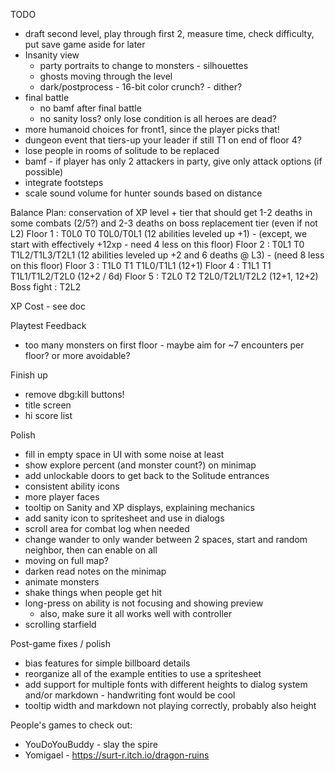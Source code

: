TODO
* draft second level, play through first 2, measure time, check difficulty, put save game aside for later
* Insanity view
  * party portraits to change to monsters - silhouettes
  * ghosts moving through the level
  * dark/postprocess - 16-bit color crunch? - dither?
* final battle
  * no bamf after final battle
  * no sanity loss? only lose condition is all heroes are dead?
* more humanoid choices for front1, since the player picks that!
* dungeon event that tiers-up your leader if still T1 on end of floor 4?
* lose people in rooms of solitude to be replaced
* bamf - if player has only 2 attackers in party, give only attack options (if possible)
* integrate footsteps
* scale sound volume for hunter sounds based on distance

Balance Plan: conservation of XP
          level + tier that should get 1-2 deaths in some combats (2/5?) and 2-3 deaths on boss
                replacement tier (even if not L2)
Floor 1 : T0L0  T0
  T0L0/T0L1 (12 abilities leveled up +1) - (except, we start with effectively +12xp - need 4 less on this floor)
Floor 2 : T0L1  T0
  T1L2/T1L3/T2L1 (12 abilities leveled up +2 and 6 deaths @ L3) - (need 8 less on this floor)
Floor 3 : T1L0  T1
  T1L0/T1L1 (12+1)
Floor 4 : T1L1  T1
  T1L1/T1L2/T2L0 (12+2 / 6d)
Floor 5 : T2L0  T2
  T2L0/T2L1/T2L2 (12+1, 12+2)
Boss fight : T2L2

XP Cost - see doc

Playtest Feedback
* too many monsters on first floor - maybe aim for ~7 encounters per floor? or more avoidable?

Finish up
* remove dbg:kill buttons!
* title screen
* hi score list

Polish
* fill in empty space in UI with some noise at least
* show explore percent (and monster count?) on minimap
* add unlockable doors to get back to the Solitude entrances
* consistent ability icons
* more player faces
* tooltip on Sanity and XP displays, explaining mechanics
* add sanity icon to spritesheet and use in dialogs
* scroll area for combat log when needed
* change wander to only wander between 2 spaces, start and random neighbor, then can enable on all
* moving on full map?
* darken read notes on the minimap
* animate monsters
* shake things when people get hit
* long-press on ability is not focusing and showing preview
  * also, make sure it all works well with controller
* scrolling starfield

Post-game fixes / polish
* bias features for simple billboard details
* reorganize all of the example entities to use a spritesheet
* add support for multiple fonts with different heights to dialog system and/or markdown - handwriting font would be cool
* tooltip width and markdown not playing correctly, probably also height

People's games to check out:
* YouDoYouBuddy - slay the spire
* Yomigael - https://surt-r.itch.io/dragon-ruins
